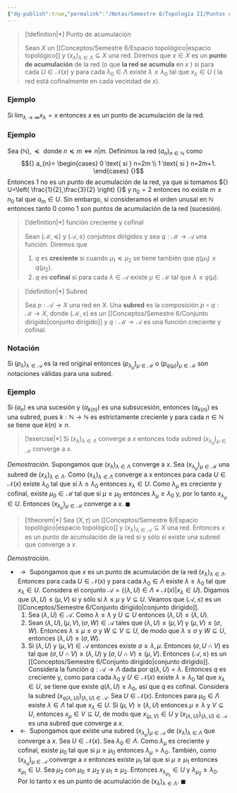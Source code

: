 ```yaml
---
{"dg-publish":true,"permalink":"/Notas/Semestre 6/Topología II/Puntos de acumulación y subredes/"}
---
```


> [!definition|*] Punto de acumulación
> 
> Sean ${} X {}$ un [[Conceptos/Semestre 6/Espacio topológico\|espacio topológico]] y ${} (x_{\lambda})_{\lambda\in \Lambda}\subseteq X {}$ una red. Diremos que ${} x \in X {}$ es un **punto de acumulación** de la red (o que **la red se acumula** en ${} x {}$ ) si para cada ${} U  \in \mathcal{N}(x){}$ y para cada ${} \lambda_{0} \in \Lambda {}$ existe ${} \lambda\geq \lambda_{0} {}$ tal que ${} x_{\lambda} \in U {}$ ( la red está cofinalmente en cada vecindad de ${} x {}$).
> 

### Ejemplo 
Si ${} \lim_{ \lambda \to \infty } x_{\lambda}= x {}$ entonces ${} x {}$ es un punto de acumulación de la red.

### Ejemplo 
Sea ${} (\mathbb{N}),\preceq {}$ donde ${} n \preceq m  \iff n\vert m{}$. Definimos la red ${} (a_{n})_{n\in \mathbb{N}} {}$ como 
$${} a_{n}= \begin{cases} 0 \text{ si } n=2m \\
1 \text{ si  } n=2m+1. \end{cases}  {}$$
Entonces ${} 1 {}$ no es un punto de acumulación de la red, ya que si tomamos ${} U=\left( \frac{1}{2},\frac{3}{2} \right) {}$ y ${} n_{0}=2 {}$ entonces no existe ${} m\geq n_{0} {}$ tal que ${} a_{m} \in U {}$.
Sin embargo, si consideramos el orden unusal en ${} \mathbb{N} {}$ entonces tanto 0 como 1 son puntos de acumulación de la red (sucesión).

> [!definition|*] función creciente y cofinal
> 
> Sean ${} (\mathcal{M}, \preceq) {}$ y ${}(\mathcal{A},\leq) {}$ conjutnos dirigidos y sea ${} q: \mathcal{M} \to \mathcal{A} {}$ una función. Diremos que 
> 1. ${} q {}$ es **creciente** si cuando ${} \mu_{1} \preceq \mu_{2} {}$ se tiene también que ${} q(\mu_{1})\leq q(\mu_{2}) {}$.
> 2. ${} q {}$ es **cofinal** si para cada ${} \lambda \in \mathcal{A} {}$ existe ${} \mu \in \mathcal{M} {}$ tal que ${} \lambda \leq q(\mu) {}$.

> [!definition|*] Subred
> 
> Sea ${} p: \mathcal{A} \to X{}$ una red en ${} X {}$. Una **subred** es la composición ${} p \circ q: \mathcal{M} \to X {}$, donde ${} (\mathcal{M}, \leq) {}$ es un [[Conceptos/Semestre 6/Conjunto dirigido\|conjunto dirigido]] y ${} q: \mathcal{M} \to \mathcal{A} {}$ es una función creciente y cofinal.
> 

### Notación 
Si ${} (p_{\lambda})_{\lambda \in \mathcal{A}} {}$ es la red original entonces ${} (p_{\lambda_\mu})_{\mu \in \mathcal{M}} {}$ o ${} (p_{q(\mu)})_{\mu \in \mathcal{M}} {}$ son notaciones válidas para una subred.

### Ejemplo 
Si ${} (a_{n}) {}$ es una sucesión y ${} (a_{k(n)}) {}$  es una subsucesión, entonces ${} (a_{k(n)}) {}$ es una subred, pues ${} k: \mathbb{N} \to \mathbb{N} {}$ es estrictamente creciente y para cada ${} n \in \mathbb{N} {}$ se tiene que ${} k(n)\geq n {}$.   

> [!exercise|*]
> Si ${} (x_{\lambda})_{\lambda \in \Lambda} {}$ converge a ${} x {}$ entonces toda subred ${} (x_{\lambda_{\mu}})_{\mu \in \mathcal{M}} {}$ converge a ${} x {}$.
> 

*Demostración.* Supongamos que ${} (x_{\lambda})_{\lambda \in \Lambda} {}$ converge a ${} x {}$. Sea ${} (x_{\lambda_{\mu}})_{\mu \in \mathcal{M}} {}$ una subred de ${} (x_{\lambda})_{\lambda\in \Lambda} {}$.
Como ${} (x_{\lambda})_{\lambda\in \Lambda} {}$ converge a ${} x {}$ entonces para cada ${} U \in \mathcal{N}(x) {}$ existe ${} \lambda_{0} {}$ tal que si ${} \lambda\geq \lambda_{0} {}$ entonces ${} x_{\lambda} \in U {}$.  Como ${} \lambda_{\mu} {}$ es creciente y cofinal, existe ${} \mu_{0} \in \mathcal{M} {}$ tal que si ${} \mu\geq \mu_{0} {}$ entonces ${} \lambda_{\mu}\geq \lambda_{0} {}$ y, por lo tanto ${} x_{\lambda_{\mu}} \in U {}$. Entonces ${} (x_{\lambda_{\mu}})_{\mu\in \mathcal{M}} {}$ converge a ${} x {}$. 
$\blacksquare$ 

> [!theorem|*]
> Sea ${} (X,\tau) {}$ un [[Conceptos/Semestre 6/Espacio topológico\|espacio topológico]] y ${} (x_{\lambda})_{\lambda \in \mathcal{A}} \subseteq X {}$ una red. Entonces ${} x {}$ es un punto de acumulación de la red si y sólo si existe una subred que converge a ${} x {}$.
> 

*Demostración.* 
- ${} \rightarrow {}$ Supongamos que ${} x {}$ es un punto de acumulación de la red ${} (x_{\lambda})_{\lambda\in \Lambda} {}$. Entonces para cada ${} U \in \mathcal{N}(x) {}$ y para cada ${} \lambda_{0} \in \Lambda {}$ existe ${} \lambda\geq \lambda_{0} {}$ tal que ${} x_{\lambda} \in U {}$. Considera el conjunto ${} \mathcal{A} = \left\{ (\lambda, U) \in \Lambda \times \mathcal{N}(x) \vert x_{\lambda} \in U \right\} {}$. Digamos que ${} (\lambda,U)\leq (\mu,V) {}$ si y sólo si ${} \lambda \leq \mu {}$ y ${} V \subseteq U {}$. Veamos que ${} (\mathcal{A}, \leq) {}$ es un [[Conceptos/Semestre 6/Conjunto dirigido\|conjunto dirigido]]. 
	1. Sea ${} (\lambda,U) \in \mathcal{A} {}$. Como ${} \lambda\leq \lambda {}$ y ${} U \subseteq U {}$ entonces ${} (\lambda, U)\leq (\lambda,U) {}$.
	2. Sean ${} (\lambda,U),(\mu,V),(\sigma,W) \in \mathcal{A}{}$ tales que ${} (\lambda,U)\leq (\mu, V) {}$ y ${} (\mu,V)\leq (\sigma, W) {}$. Entonces ${} \lambda\leq \mu \leq \sigma {}$ y ${} W \subseteq V \subseteq U {}$, de modo que ${} \lambda \leq \sigma {}$ y ${} W \subseteq U {}$, entonces ${} (\lambda,U)\leq (\sigma,W) {}$.
	3. Si ${} (\lambda, U) {}$ y ${} (\mu, V) {} \in \mathcal{A}$ entonces existe ${} \sigma \geq \lambda, \mu {}$. Entonces ${} (\sigma, U \cap V) {}$ es tal que ${} (\sigma,U \cap V)\geq (\lambda,U) {}$ y ${} (\sigma, U \cap V) \geq (\mu,V){}$.
	Entonces ${} (\mathcal{A},\leq) {}$ es un [[Conceptos/Semestre 6/Conjunto dirigido\|conjunto dirigido]].
	Considera la función ${} q: \mathcal{A} \to \Lambda {}$ dada por ${} q(\lambda,U)= \lambda {}$. Entonces ${} q {}$ es creciente y, como para cada ${} \lambda_{0} {}$ y ${} U \in \mathcal{N}(x) {}$ existe ${} \lambda\geq \lambda_{0} {}$ tal que ${} x_{\lambda} \in U {}$, se tiene que existe ${} q(\lambda,U)\geq \lambda_{0} {}$, así que ${} q {}$ es cofinal.
	Considera la subred ${} (x_{q(\lambda,U)})_{(\lambda,U) \in \mathcal{A}} {}$. Sea ${} U \in \mathcal{N}(x) {}$. Entonces para ${} \mu_{0} \in \Lambda  {}$ existe ${} \lambda \in \Lambda {}$ tal que ${} x_{\lambda} \in U {}$. Si ${} (\mu, V)\geq (\lambda,U) {}$ entonces ${} \mu \geq \lambda {}$ y ${} V \subseteq U {}$, entonces ${} x_{\mu} \in V \subseteq U {}$, de modo que ${} x_{(\mu,V)} \in U {}$ y ${} (x_{(\lambda,U)})_{(\lambda,U) \in \mathcal{A}} {}$ es una subred que converge a ${} x {}$.
- ${} \leftarrow {}$ Supongamos que existe una subred ${} (x_{\lambda_{\mu}})_{\mu \in \mathcal{A}} {}$ de ${} (x_{\lambda})_{\lambda \in \Lambda} {}$ que converge a ${} x {}$. Sea ${} U \in \mathcal{N}(x) {}$. Sea ${} \lambda_{0}  \in \Lambda{}$. Como ${} \lambda_{\mu} {}$ es creciente y cofinal, existe ${} \mu_{0} {}$ tal que si ${} \mu\geq \mu_{0} {}$ entonces ${} \lambda_{\mu}> \lambda_{0}{}$. También, como ${} (x_{\lambda_{\mu}})_{\mu \in \mathcal{A}} {}$ converge a ${} x {}$ entonces existe ${} \mu_{1} {}$ tal que si ${} \mu\geq \mu_{1} {}$ entonces ${} x_{\mu_{1}} \in U {}$. Sea ${} \mu_{2} {}$ con ${} \mu_{0}\leq\mu_{2} {}$ y ${} \mu_{1}\leq \mu_{2} {}$. Entonces ${} x_{\lambda_{\mu_{2}}} \in U {}$ y ${} \lambda_{\mu_{2}}\geq \lambda_{0} {}$.
	Por lo tanto ${} x {}$ es un punto de acumulación de ${} (x_{\lambda})_{\lambda \in \Lambda} {}$.
$\blacksquare$   
